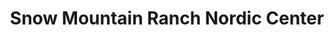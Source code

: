 ---
title: "Snow Mountain Ranch Nordic Center"
url: /granby/snow-mountain-ranch-nordic-center/
shop: outdoor
---